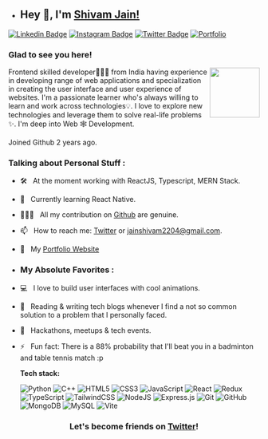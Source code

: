 - ## Hey 👋, I'm [Shivam Jain!](https://www.linkedin.com/in/shivam-jain2204/)
  
[![Linkedin Badge](https://img.shields.io/badge/LinkedIn-0077B5?style=for-the-badge&logo=linkedin&logoColor=white)](https://www.linkedin.com/in/shivam-jain2204/)
[![Instagram Badge](https://img.shields.io/badge/Instagram-E1306C?style=for-the-badge&logo=instagram&logoColor=white)](https://www.instagram.com/shivamchhajed/)
[![Twitter Badge](https://img.shields.io/badge/Twitter-1DA1F2?style=for-the-badge&logo=twitter&logoColor=white)](https://twitter.com/Shivamjain013)
[![Portfolio](https://img.shields.io/badge/Portfolio-%23000000.svg?style=for-the-badge&logo=firefox&logoColor=#FF7139)](https://shivam-portfolio-rose.vercel.app/)


### Glad to see you here! 
<img align="right" width="100" alt="" src="assets/rzp.gif" />

Frontend skilled developer👨🏻‍💻 from India having experience in developing range of web applications and specialization in creating the user interface and user experience of websites. I'm a passionate learner who's always willing to learn and work across technologies💡. I love to explore new technologies and leverage them to solve real-life problems ✨. I'm deep into Web 🕸️ Development.

Joined Github 2 years ago.

### Talking about Personal Stuff :

- 🛠 &nbsp; At the moment working with ReactJS, Typescript, MERN Stack.
- 👀 &nbsp; Currently learning React Native.
- 👨🏻‍💻 &nbsp; All my contribution on [Github](https://github.com/Shivamjain2204) are genuine.
- 📫 &nbsp; How to reach me: [Twitter](https://twitter.com/Shivamjain013) or jainshivam2204@gmail.com.
- 🚀 &nbsp; My [Portfolio Website](https://shivam-portfolio-rose.vercel.app/) 

- ### My Absolute Favorites :

- 💻 &nbsp; I love to build user interfaces with cool animations.
- 📰 &nbsp; Reading & writing tech blogs whenever I find a not so common solution to a problem that I personally faced.
- 🍕 &nbsp; Hackathons, meetups & tech events.
- ⚡ &nbsp; Fun fact: There is a 88% probability that I'll beat you in a badminton and table tennis match :p

  **Tech stack:**  <br />

  ![Python](https://img.shields.io/badge/python-3670A0?style=for-the-badge&logo=python&logoColor=ffdd54)
  ![C++](https://img.shields.io/badge/c++-%2300599C.svg?style=for-the-badge&logo=c%2B%2B&logoColor=white)
   ![HTML5](https://img.shields.io/badge/html5-%23E34F26.svg?style=for-the-badge&logo=html5&logoColor=white)
    ![CSS3](https://img.shields.io/badge/css3-%231572B6.svg?style=for-the-badge&logo=css3&logoColor=white)
    ![JavaScript](https://img.shields.io/badge/javascript-%23323330.svg?style=for-the-badge&logo=javascript&logoColor=%23F7DF1E)
  ![React](https://img.shields.io/badge/react-%2320232a.svg?style=for-the-badge&logo=react&logoColor=%2361DAFB)
  ![Redux](https://img.shields.io/badge/redux-%23593d88.svg?style=for-the-badge&logo=redux&logoColor=white)
  ![TypeScript](https://img.shields.io/badge/typescript-%23007ACC.svg?style=for-the-badge&logo=typescript&logoColor=white)
  ![TailwindCSS](https://img.shields.io/badge/tailwindcss-%2338B2AC.svg?style=for-the-badge&logo=tailwind-css&logoColor=white)
  ![NodeJS](https://img.shields.io/badge/node.js-6DA55F?style=for-the-badge&logo=node.js&logoColor=white)
  ![Express.js](https://img.shields.io/badge/express.js-%23404d59.svg?style=for-the-badge&logo=express&logoColor=%2361DAFB)
  ![Git](https://img.shields.io/badge/git-%23F05033.svg?style=for-the-badge&logo=git&logoColor=white)
  ![GitHub](https://img.shields.io/badge/github-%23121011.svg?style=for-the-badge&logo=github&logoColor=white)
  ![MongoDB](https://img.shields.io/badge/MongoDB-%234ea94b.svg?style=for-the-badge&logo=mongodb&logoColor=white)
  ![MySQL](https://img.shields.io/badge/mysql-%2300f.svg?style=for-the-badge&logo=mysql&logoColor=white)
  ![Vite](https://img.shields.io/badge/vite-%23646CFF.svg?style=for-the-badge&logo=vite&logoColor=white)
  
  
<div align="center">

### Let's become friends on [Twitter](https://twitter.com/Shivamjain013)!

</div>
  
 


